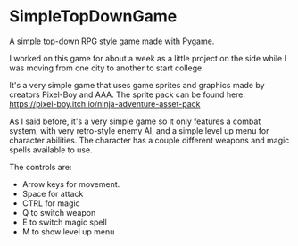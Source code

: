 # SimpleTopDownGame
A simple top-down RPG style game made with Pygame.

I worked on this game for about a week as a little project on the side while I was
moving from one city to another to start college. 

It's a very simple game that uses game sprites and graphics made by creators Pixel-Boy and AAA.
The sprite pack can be found here: https://pixel-boy.itch.io/ninja-adventure-asset-pack

As I said before, it's a very simple game so it only features a combat system, with very retro-style enemy
AI, and a simple level up menu for character abilities. The character has a couple different weapons and magic spells
available to use.

The controls are:

  - Arrow keys for movement.
  - Space for attack
  - CTRL for magic
  - Q to switch weapon
  - E to switch magic spell
  - M to show level up menu
